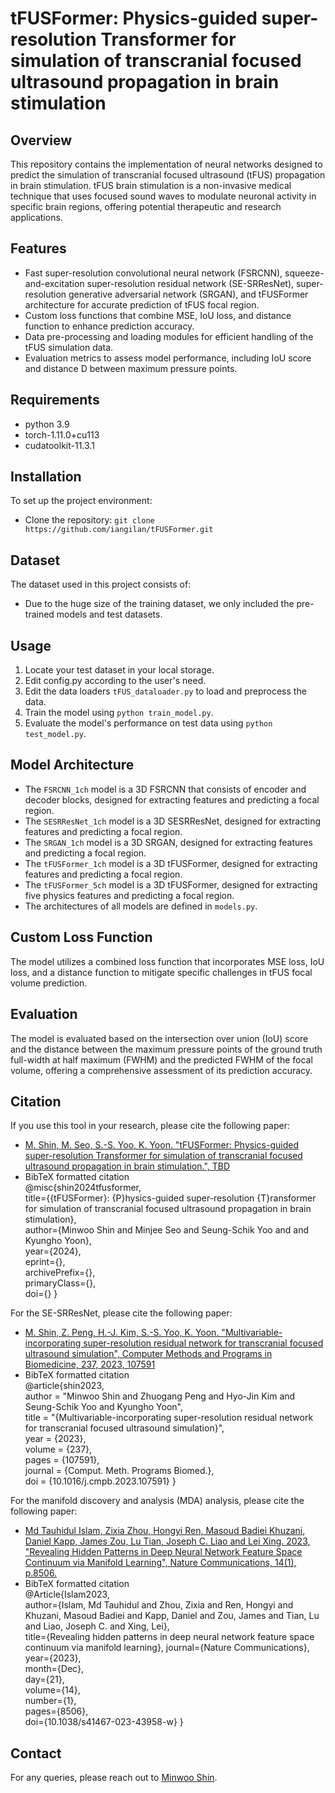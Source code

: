 # tFUSFormer: Physics-guided super-resolution Transformer for simulation of transcranial focused ultrasound propagation in brain stimulation

## Overview
This repository contains the implementation of neural networks designed to predict the simulation of transcranial focused ultrasound (tFUS) propagation in brain stimulation. tFUS brain stimulation is a non-invasive medical technique that uses focused sound waves to modulate neuronal activity in specific brain regions, offering potential therapeutic and research applications.

## Features
- Fast super-resolution convolutional neural network (FSRCNN), squeeze-and-excitation super-resolution residual network (SE-SRResNet), super-resolution generative adversarial network (SRGAN), and tFUSFormer architecture for accurate prediction of tFUS focal region.
- Custom loss functions that combine MSE, IoU loss, and distance function to enhance prediction accuracy.
- Data pre-processing and loading modules for efficient handling of the tFUS simulation data.
- Evaluation metrics to assess model performance, including IoU score and distance D between maximum pressure points.

## Requirements
- python 3.9
- torch-1.11.0+cu113
- cudatoolkit-11.3.1

## Installation
To set up the project environment:
- Clone the repository: `git clone https://github.com/iangilan/tFUSFormer.git`

## Dataset
The dataset used in this project consists of:
- Due to the huge size of the training dataset, we only included the pre-trained models and test datasets.

## Usage
1. Locate your test dataset in your local storage.
2. Edit config.py according to the user's need.
3. Edit the data loaders `tFUS_dataloader.py` to load and preprocess the data. 
4. Train the model using `python train_model.py`.
5. Evaluate the model's performance on test data using `python test_model.py`.

## Model Architecture
- The `FSRCNN_1ch` model is a 3D FSRCNN that consists of encoder and decoder blocks, designed for extracting features and predicting a focal region.
- The `SESRResNet_1ch` model is a 3D SESRResNet, designed for extracting features and predicting a focal region.
- The `SRGAN_1ch` model is a 3D SRGAN, designed for extracting features and predicting a focal region.
- The `tFUSFormer_1ch` model is a 3D tFUSFormer, designed for extracting features and predicting a focal region.
- The `tFUSFormer_5ch` model is a 3D tFUSFormer, designed for extracting five physics features and predicting a focal region.
- The architectures of all models are defined in `models.py`.

## Custom Loss Function
The model utilizes a combined loss function that incorporates MSE loss, IoU loss, and a distance function to mitigate specific challenges in tFUS focal volume prediction.

## Evaluation
The model is evaluated based on the intersection over union (IoU) score and the distance between the maximum pressure points of the ground truth full-width at half maximum (FWHM) and the predicted FWHM of the focal volume, offering a comprehensive assessment of its prediction accuracy.

## Citation
If you use this tool in your research, please cite the following paper:
- [M. Shin, M. Seo, S.-S. Yoo, K. Yoon. "tFUSFormer: Physics-guided super-resolution Transformer for simulation of transcranial focused ultrasound propagation in brain stimulation.", TBD](TBD)
- BibTeX formatted citation\
@misc{shin2024tfusformer,\
      title={{tFUSFormer}: {P}hysics-guided super-resolution {T}ransformer for simulation of transcranial focused ultrasound propagation in brain stimulation},\
      author={Minwoo Shin and Minjee Seo and Seung-Schik Yoo and and Kyungho Yoon},\
      year={2024},\
      eprint={},\
      archivePrefix={},\
      primaryClass={},\
      doi={}
}

For the SE-SRResNet, please cite the following paper:
- [M. Shin, Z. Peng, H.-J. Kim, S.-S. Yoo, K. Yoon. "Multivariable-incorporating super-resolution residual network for transcranial focused ultrasound simulation", Computer Methods and Programs in Biomedicine, 237, 2023, 107591](https://www.sciencedirect.com/science/article/pii/S0169260723002560)
- BibTeX formatted citation\
@article{shin2023,\
author = "Minwoo Shin and Zhuogang Peng and Hyo-Jin Kim and Seung-Schik Yoo and Kyungho Yoon",\
title = "{Multivariable-incorporating super-resolution residual network for transcranial focused ultrasound simulation}",\
year = {2023},\
volume = {237},\
pages = {107591},\
journal = {Comput. Meth. Programs Biomed.},\
doi = {10.1016/j.cmpb.2023.107591}
}

For the manifold discovery and analysis (MDA) analysis, please cite the following paper:
- [Md Tauhidul Islam, Zixia Zhou, Hongyi Ren, Masoud Badiei Khuzani, Daniel Kapp, James Zou, Lu Tian, Joseph C. Liao and Lei Xing. 2023, "Revealing Hidden Patterns in Deep Neural Network Feature Space Continuum via Manifold Learning", Nature Communications, 14(1), p.8506.](https://www.nature.com/articles/s41467-023-43958-w)
- BibTeX formatted citation\
@Article{Islam2023,\
author={Islam, Md Tauhidul and Zhou, Zixia and Ren, Hongyi and Khuzani, Masoud Badiei and Kapp, Daniel and Zou, James and Tian, Lu and Liao, Joseph C. and Xing, Lei},\
title={Revealing hidden patterns in deep neural network feature space continuum via manifold learning},
journal={Nature Communications},\
year={2023},\
month={Dec},\
day={21},\
volume={14},\
number={1},\
pages={8506},\
doi={10.1038/s41467-023-43958-w}
}

## Contact
For any queries, please reach out to [Minwoo Shin](mjmj0210@gmail.com).

